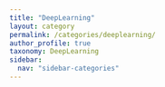 ```yaml
---
title: "DeepLearning"
layout: category
permalink: /categories/deeplearning/
author_profile: true
taxonomy: DeepLearning
sidebar:
  nav: "sidebar-categories"
---
```

